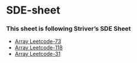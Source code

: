 # SDE-sheet

### This sheet is following Striver’s SDE Sheet

- [Array Leetcode-73](./Arrays/leetcode-73.java)
- [Array Leetcode-118](./Arrays/leetcode-118.java)
- [Array Leetcode-31](./Arrays/leetcode-31.java)

